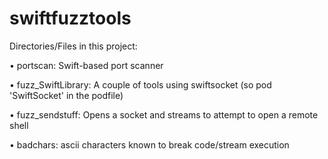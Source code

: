 # swiftfuzztools
Directories/Files in this project:

• portscan: Swift-based port scanner

• fuzz_SwiftLibrary: A couple of tools using swiftsocket (so pod 'SwiftSocket' in the podfile)

• fuzz_sendstuff: Opens a socket and streams to attempt to open a remote shell

• badchars: ascii characters known to break code/stream execution

